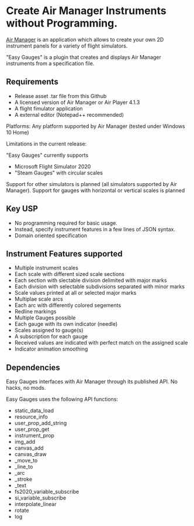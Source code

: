 # Create Air Manager Instruments without Programming.

[Air Manager](https://www.siminnovations.com) is an application which allows to create your own 2D instrument panels for a variety of flight simulators.

"Easy Gauges" is a plugin that creates and displays Air Manager instruments from a specification file.

## Requirements

- Release asset .tar file from this Github
- A licensed version of Air Manager or Air Player 4.1.3
- A flight fimulator application
- A external editor (Notepad++ recommended)

Platforms: Any platform supported by Air Manager (tested under Windows 10 Home)

Limitations in the current release:

"Easy Gauges" currently supports
- Microsoft Flight Simulator 2020
- "Steam Gauges" with circular scales

Support for other simulators is planned (all simulators supported by Air Manager).
Support for gauges with horizontal or vertical scales is planned

## Key USP

- No programming required for basic usage.
- Instead, specify instrument features in a few lines of JSON syntax.
- Domain oriented specification

## Instrument Features supported

- Multiple instrument scales
- Each scale with different sized scale sections
- Each section with slectable division delimited with major marks
- Each division with selectable subdivisions separated with minor marks
- Scale values printed at all or selected major marks
- Multiplae scale arcs
- Each arc with differently colored segements
- Redline markings
- Multiple Gauges possible
- Each gauge with its own indicator (needle)
- Scales assigned to gauge(s)
- A subscription for each gauge
- Received values are indicated with perfect match on the assigned scale
- Indicator animation smoothing

## Dependencies

Easy Gauges interfaces with Air Manager through its published API. No hacks, no mods.

Easy Gauges uses the following API functions:
- static_data_load
- resource_info
- user_prop_add_string
- user_prop_get
- instrument_prop
- img_add
- canvas_add
- canvas_draw
- _move_to
- _line_to
- _arc
- _stroke
- _text
- fs2020_variable_subscribe
- si_variable_subscribe
- interpolate_linear
- rotate
- log
